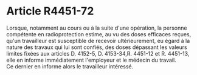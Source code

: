# Article R4451-72

  
Lorsque, notamment au cours ou à la suite d'une opération, la personne compétente en radioprotection estime, au vu des doses efficaces reçues, qu'un travailleur est susceptible de recevoir ultérieurement, eu égard à la nature des travaux qui lui sont confiés, des doses dépassant les valeurs limites fixées aux articles D. 4152-5, D. 4153-34,R. 4451-12 et R. 4451-13, elle en informe immédiatement l'employeur et le médecin du travail.   
Ce dernier en informe alors le travailleur intéressé.